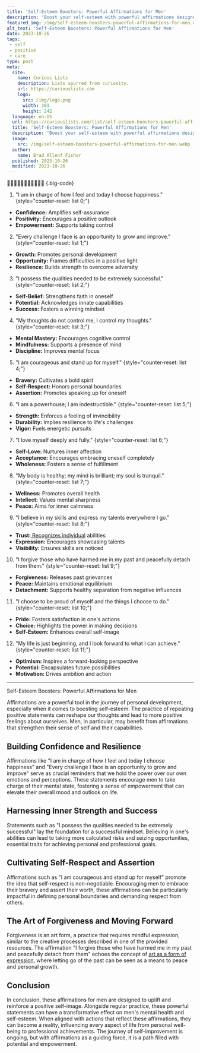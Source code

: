 ```yaml
---
title: 'Self-Esteem Boosters: Powerful Affirmations for Men'
description: 'Boost your self-esteem with powerful affirmations designed for men. Discover the tools to build confidence and unlock your full potential.'
featured_img: /img/self-esteem-boosters-powerful-affirmations-for-men.webp
alt_text: 'Self-Esteem Boosters: Powerful Affirmations for Men'
date: 2023-10-26
tags:
 - self
 - positive
 - care
type: post
meta:
  site:
    name: Curious Lists
    description: Lists spurred from curiosity.
    url: https://curiouslists.com
    logo:
      src: /img/logo.png
      width: 301
      height: 242
  language: en-US
  url: https://curiouslists.com/list/self-esteem-boosters-powerful-affirmations-for-men
  title: 'Self-Esteem Boosters: Powerful Affirmations for Men'
  description: 'Boost your self-esteem with powerful affirmations designed for men. Discover the tools to build confidence and unlock your full potential.'
  image:
    src: /img/self-esteem-boosters-powerful-affirmations-for-men.webp
  author:
    name: Brad Allenf Fisher
  published: 2023-10-26
  modified: 2023-10-26
---
```



🏋️‍♂️💪🔥🧠✨🚀👔💼🌟🙌 {.big-code}

1. "I am in charge of how I feel and today I choose happiness." {style="counter-reset: list 0;"}
  - **Confidence:** Amplifies self-assurance
  - **Positivity:** Encourages a positive outlook
  - **Empowerment:** Supports taking control

2. "Every challenge I face is an opportunity to grow and improve." {style="counter-reset: list 1;"}
  - **Growth:** Promotes personal development
  - **Opportunity:** Frames difficulties in a positive light
  - **Resilience:** Builds strength to overcome adversity

3. "I possess the qualities needed to be extremely successful." {style="counter-reset: list 2;"}
  - **Self-Belief:** Strengthens faith in oneself
  - **Potential:** Acknowledges innate capabilities
  - **Success:** Fosters a winning mindset

4. "My thoughts do not control me, I control my thoughts." {style="counter-reset: list 3;"}
  - **Mental Mastery:** Encourages cognitive control
  - **Mindfulness:** Supports a presence of mind
  - **Discipline:** Improves mental focus

5. "I am courageous and stand up for myself." {style="counter-reset: list 4;"}
  - **Bravery:** Cultivates a bold spirit
  - **Self-Respect:** Honors personal boundaries
  - **Assertion:** Promotes speaking up for oneself

6. "I am a powerhouse; I am indestructible." {style="counter-reset: list 5;"}
  - **Strength:** Enforces a feeling of invincibility
  - **Durability:** Implies resilience to life's challenges
  - **Vigor:** Fuels energetic pursuits

7. "I love myself deeply and fully." {style="counter-reset: list 6;"}
  - **Self-Love:** Nurtures inner affection
  - **Acceptance:** Encourages embracing oneself completely
  - **Wholeness:** Fosters a sense of fulfillment

8. "My body is healthy; my mind is brilliant; my soul is tranquil." {style="counter-reset: list 7;"}
  - **Wellness:** Promotes overall health
  - **Intellect:** Values mental sharpness
  - **Peace:** Aims for inner calmness

9. "I believe in my skills and express my talents everywhere I go." {style="counter-reset: list 8;"}
  - **Trust:**[  Recognizes   individual](https://curiouslists.com/list/balance-and-harmony-affirmations-for-mens-mental-health) abilities
  - **Expression:** Encourages showcasing talents
  - **Visibility:** Ensures skills are noticed

10. "I forgive those who have harmed me in my past and peacefully detach from them." {style="counter-reset: list 9;"}
  - **Forgiveness:** Releases past grievances
  - **Peace:** Maintains emotional equilibrium
  - **Detachment:** Supports healthy separation from negative influences

11. "I choose to be proud of myself and the things I choose to do." {style="counter-reset: list 10;"}
  - **Pride:** Fosters satisfaction in one's actions
  - **Choice:** Highlights the power in making decisions
  - **Self-Esteem:** Enhances overall self-image

12. "My life is just beginning, and I look forward to what I can achieve." {style="counter-reset: list 11;"}
  - **Optimism:** Inspires a forward-looking perspective
  - **Potential:** Encapsulates future possibilities
  - **Motivation:** Drives ambition and action

---

Self-Esteem Boosters: Powerful Affirmations for Men

Affirmations are a powerful tool in the journey of personal development, especially when it comes to boosting self-esteem. The practice of repeating positive statements can reshape our thoughts and lead to more positive feelings about ourselves. Men, in particular, may benefit from affirmations that strengthen their sense of self and their capabilities.

## Building Confidence and Resilience

Affirmations like "I am in charge of how I feel and today I choose happiness" and "Every challenge I face is an opportunity to grow and improve" serve as crucial reminders that we hold the power over our own emotions and perceptions. These statements encourage men to take charge of their mental state, fostering a sense of empowerment that can elevate their overall mood and outlook on life.

## Harnessing Inner Strength and Success

Statements such as "I possess the qualities needed to be extremely successful" lay the foundation for a successful mindset. Believing in one's abilities can lead to taking more calculated risks and seizing opportunities, essential traits for achieving personal and professional goals.

## Cultivating Self-Respect and Assertion

Affirmations such as "I am courageous and stand up for myself" promote the idea that self-respect is non-negotiable. Encouraging men to embrace their bravery and assert their worth, these affirmations can be particularly impactful in defining personal boundaries and demanding respect from others.

## The Art of Forgiveness and Moving Forward

Forgiveness is an art form, a practice that requires mindful expression, similar to the creative processes described in one of the provided resources. The affirmation "I forgive those who have harmed me in my past and peacefully detach from them" echoes the concept of [art as a form of expression](https://www.theskylineview.com/viewpoint/2018/05/18/art-as-a-form-of-expression/), where letting go of the past can be seen as a means to peace and personal growth.

## Conclusion

In conclusion, these affirmations for men are designed to uplift and reinforce a positive self-image. Alongside regular practice, these powerful statements can have a transformative effect on men's mental health and self-esteem. When aligned with actions that reflect these affirmations, they can become a reality, influencing every aspect of life from personal well-being to professional achievements. The journey of self-improvement is ongoing, but with affirmations as a guiding force, it is a path filled with potential and empowerment.